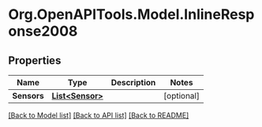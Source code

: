# Org.OpenAPITools.Model.InlineResponse2008
## Properties

Name | Type | Description | Notes
------------ | ------------- | ------------- | -------------
**Sensors** | [**List&lt;Sensor&gt;**](Sensor.md) |  | [optional] 

[[Back to Model list]](../README.md#documentation-for-models) [[Back to API list]](../README.md#documentation-for-api-endpoints) [[Back to README]](../README.md)

